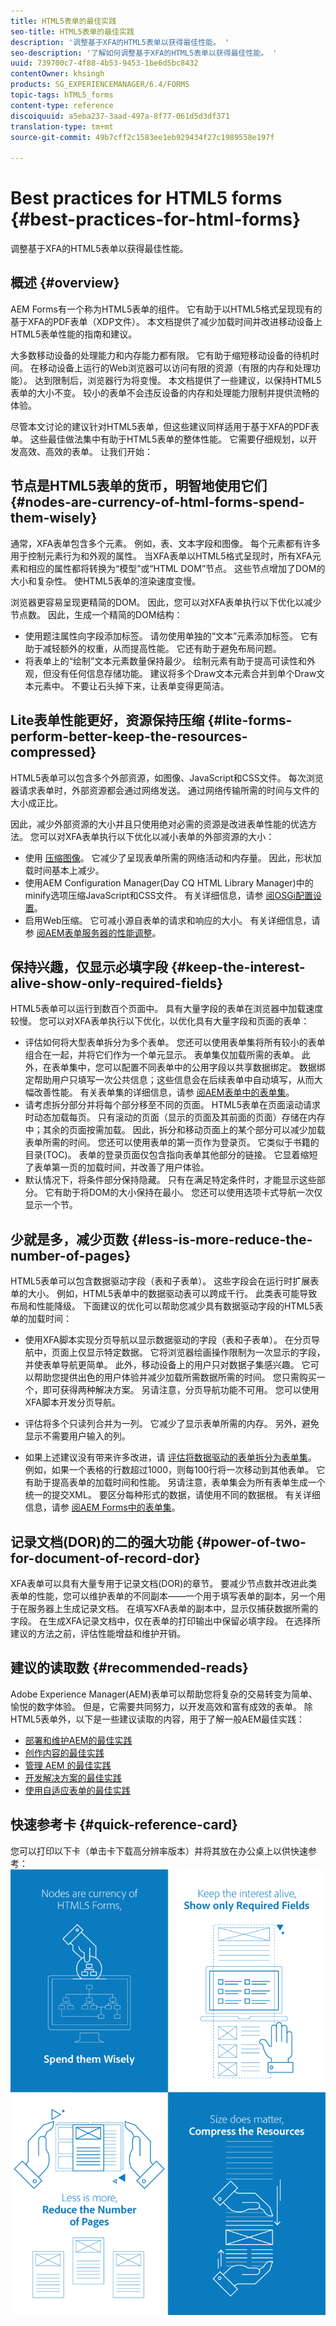 ```yaml
---
title: HTML5表单的最佳实践
seo-title: HTML5表单的最佳实践
description: '调整基于XFA的HTML5表单以获得最佳性能。 '
seo-description: '了解如何调整基于XFA的HTML5表单以获得最佳性能。 '
uuid: 739700c7-4f88-4b53-9453-1be6d5bc8432
contentOwner: khsingh
products: SG_EXPERIENCEMANAGER/6.4/FORMS
topic-tags: hTML5_forms
content-type: reference
discoiquuid: a5eba237-3aad-497a-8f77-061d5d3df371
translation-type: tm+mt
source-git-commit: 49b7cff2c1583ee1eb929434f27c1989558e197f

---
```



# Best practices for HTML5 forms  {#best-practices-for-html-forms}

调整基于XFA的HTML5表单以获得最佳性能。

## 概述 {#overview}

AEM Forms有一个称为HTML5表单的组件。 它有助于以HTML5格式呈现现有的基于XFA的PDF表单（XDP文件）。 本文档提供了减少加载时间并改进移动设备上HTML5表单性能的指南和建议。

大多数移动设备的处理能力和内存能力都有限。 它有助于缩短移动设备的待机时间。 在移动设备上运行的Web浏览器可以访问有限的资源（有限的内存和处理功能）。 达到限制后，浏览器行为将变慢。 本文档提供了一些建议，以保持HTML5表单的大小不变。 较小的表单不会违反设备的内存和处理能力限制并提供流畅的体验。

尽管本文讨论的建议针对HTML5表单，但这些建议同样适用于基于XFA的PDF表单。 这些最佳做法集中有助于HTML5表单的整体性能。 它需要仔细规划，以开发高效、高效的表单。 让我们开始：

## 节点是HTML5表单的货币，明智地使用它们 {#nodes-are-currency-of-html-forms-spend-them-wisely}

通常，XFA表单包含多个元素。 例如，表、文本字段和图像。 每个元素都有许多用于控制元素行为和外观的属性。 当XFA表单以HTML5格式呈现时，所有XFA元素和相应的属性都将转换为“模型”或“HTML DOM”节点。 这些节点增加了DOM的大小和复杂性。 使HTML5表单的渲染速度变慢。

浏览器更容易呈现更精简的DOM。 因此，您可以对XFA表单执行以下优化以减少节点数。 因此，生成一个精简的DOM结构：

* 使用题注属性向字段添加标签。 请勿使用单独的“文本”元素添加标签。 它有助于减轻额外的权重，从而提高性能。 它还有助于避免布局问题。
* 将表单上的“绘制”文本元素数量保持最少。 绘制元素有助于提高可读性和外观，但没有任何信息存储功能。 建议将多个Draw文本元素合并到单个Draw文本元素中。 不要让石头掉下来，让表单变得更简洁。

## Lite表单性能更好，资源保持压缩 {#lite-forms-perform-better-keep-the-resources-compressed}

HTML5表单可以包含多个外部资源，如图像、JavaScript和CSS文件。 每次浏览器请求表单时，外部资源都会通过网络发送。 通过网络传输所需的时间与文件的大小成正比。

因此，减少外部资源的大小并且只使用绝对必需的资源是改进表单性能的优选方法。 您可以对XFA表单执行以下优化以减小表单的外部资源的大小：

* 使用 [压缩图像](/help/assets/best-practices-for-optimizing-the-quality-of-your-images.md)。 它减少了呈现表单所需的网络活动和内存量。 因此，形状加载时间基本上减少。
* 使用AEM Configuration Manager(Day CQ HTML Library Manager)中的minify选项压缩JavaScript和CSS文件。 有关详细信息，请参 [阅OSGi配置设置](/help/sites-deploying/osgi-configuration-settings.md)。
* 启用Web压缩。 它可减小源自表单的请求和响应的大小。 有关详细信息，请参 [阅AEM表单服务器的性能调整](https://helpx.adobe.com/aem-forms/6-3/performance-tuning-aem-forms.html)。

## 保持兴趣，仅显示必填字段 {#keep-the-interest-alive-show-only-required-fields}

HTML5表单可以运行到数百个页面中。 具有大量字段的表单在浏览器中加载速度较慢。 您可以对XFA表单执行以下优化，以优化具有大量字段和页面的表单：

* 评估如何将大型表单拆分为多个表单。 您还可以使用表单集将所有较小的表单组合在一起，并将它们作为一个单元显示。 表单集仅加载所需的表单。 此外，在表单集中，您可以配置不同表单中的公用字段以共享数据绑定。 数据绑定帮助用户只填写一次公共信息；这些信息会在后续表单中自动填写，从而大幅改善性能。 有关表单集的详细信息，请参 [阅AEM表单中的表单集](https://helpx.adobe.com/aem-forms/6-3/formset-in-aem-forms.html)。
* 请考虑拆分部分并将每个部分移至不同的页面。 HTML5表单在页面滚动请求时动态加载每页。 只有滚动的页面（显示的页面及其前面的页面）存储在内存中；其余的页面按需加载。 因此，拆分和移动页面上的某个部分可以减少加载表单所需的时间。 您还可以使用表单的第一页作为登录页。 它类似于书籍的目录(TOC)。 表单的登录页面仅包含指向表单其他部分的链接。 它显着缩短了表单第一页的加载时间，并改善了用户体验。
* 默认情况下，将条件部分保持隐藏。 只有在满足特定条件时，才能显示这些部分。 它有助于将DOM的大小保持在最小。 您还可以使用选项卡式导航一次仅显示一个节。

## 少就是多，减少页数 {#less-is-more-reduce-the-number-of-pages}

HTML5表单可以包含数据驱动字段（表和子表单）。 这些字段会在运行时扩展表单的大小。 例如，HTML5表单中的数据驱动表可以跨成千行。 此类表可能导致布局和性能降级。 下面建议的优化可以帮助您减少具有数据驱动字段的HTML5表单的加载时间：

* 使用XFA脚本实现分页导航以显示数据驱动的字段（表和子表单）。 在分页导航中，页面上仅显示特定数据。 它将浏览器绘画操作限制为一次显示的字段，并使表单导航更简单。 此外，移动设备上的用户只对数据子集感兴趣。 它可以帮助您提供出色的用户体验并减少加载所需数据所需的时间。 您只需购买一个，即可获得两种解决方案。  另请注意，分页导航功能不可用。 您可以使用XFA脚本开发分页导航。

* 评估将多个只读列合并为一列。 它减少了显示表单所需的内存。 另外，避免显示不需要用户输入的列。
* 如果上述建议没有带来许多改进，请 [评估将数据驱动的表单拆分为表单集](https://helpx.adobe.com/aem-forms/6-3/formset-in-aem-forms.html)。 例如，如果一个表格的行数超过1000，则每100行将一次移动到其他表单。 它有助于提高表单的加载时间和性能。  另请注意，表单集会为所有表单生成一个统一的提交XML。 要区分每种形式的数据，请使用不同的数据根。 有关详细信息，请参 [阅AEM Forms中的表单集](https://helpx.adobe.com/aem-forms/6-3/formset-in-aem-forms.html)。

## 记录文档(DOR)的二的强大功能 {#power-of-two-for-document-of-record-dor}

XFA表单可以具有大量专用于记录文档(DOR)的章节。 要减少节点数并改进此类表单的性能，您可以维护表单的不同副本——一个用于填写表单的副本，另一个用于在服务器上生成记录文档。 在填写XFA表单的副本中，显示仅捕获数据所需的字段。 在生成XFA记录文档中，仅在表单的打印输出中保留必填字段。 在选择所建议的方法之前，评估性能增益和维护开销。

## 建议的读取数 {#recommended-reads}

Adobe Experience Manager(AEM)表单可以帮助您将复杂的交易转变为简单、愉悦的数字体验。 但是，它需要共同努力，以开发高效和富有成效的表单。 除HTML5表单外，以下是一些建议读取的内容，用于了解一般AEM最佳实践：

* [部署和维护AEM的最佳实践](/help/sites-deploying/best-practices.md)
* [创作内容的最佳实践](/help/sites-authoring/best-practices.md)
* [管理 AEM 的最佳实践](/help/sites-administering/administer-best-practices.md)
* [开发解决方案的最佳实践](/help/sites-developing/best-practices.md)
* [使用自适应表单的最佳实践](/help/forms/using/adaptive-forms-best-practices.md)

## 快速参考卡 {#quick-reference-card}

您可以打印以下卡（单击卡下载高分辨率版本）并将其放在办公桌上以供快速参考：[![HTML5 Forms最佳实践快速参考卡](do-not-localize/best-practices_reference_card.png)](assets/html5_forms_best_practices_reference_card.pdf)